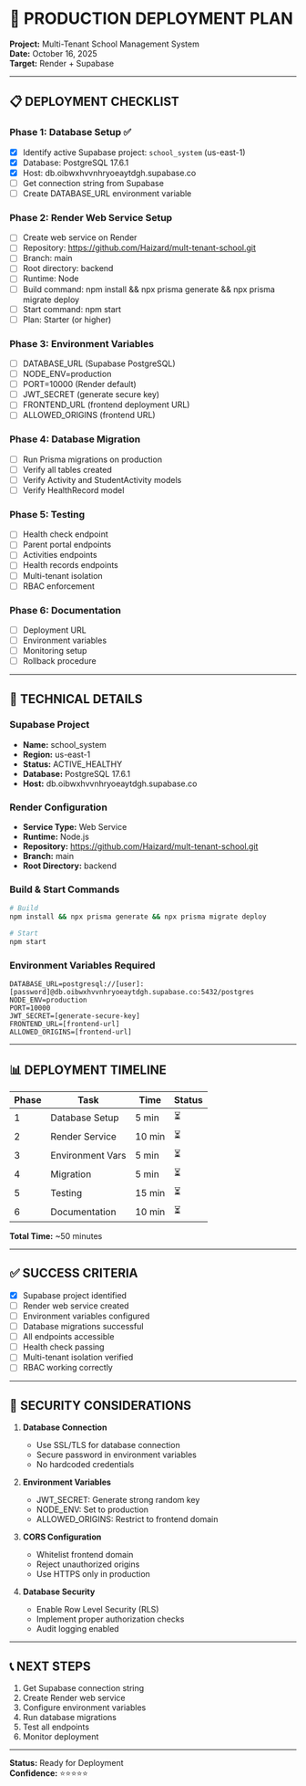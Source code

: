 # 🚀 PRODUCTION DEPLOYMENT PLAN

**Project:** Multi-Tenant School Management System  
**Date:** October 16, 2025  
**Target:** Render + Supabase

---

## 📋 DEPLOYMENT CHECKLIST

### Phase 1: Database Setup ✅
- [x] Identify active Supabase project: `school_system` (us-east-1)
- [x] Database: PostgreSQL 17.6.1
- [x] Host: db.oibwxhvvnhryoeaytdgh.supabase.co
- [ ] Get connection string from Supabase
- [ ] Create DATABASE_URL environment variable

### Phase 2: Render Web Service Setup
- [ ] Create web service on Render
- [ ] Repository: https://github.com/Haizard/mult-tenant-school.git
- [ ] Branch: main
- [ ] Root directory: backend
- [ ] Runtime: Node
- [ ] Build command: npm install && npx prisma generate && npx prisma migrate deploy
- [ ] Start command: npm start
- [ ] Plan: Starter (or higher)

### Phase 3: Environment Variables
- [ ] DATABASE_URL (Supabase PostgreSQL)
- [ ] NODE_ENV=production
- [ ] PORT=10000 (Render default)
- [ ] JWT_SECRET (generate secure key)
- [ ] FRONTEND_URL (frontend deployment URL)
- [ ] ALLOWED_ORIGINS (frontend URL)

### Phase 4: Database Migration
- [ ] Run Prisma migrations on production
- [ ] Verify all tables created
- [ ] Verify Activity and StudentActivity models
- [ ] Verify HealthRecord model

### Phase 5: Testing
- [ ] Health check endpoint
- [ ] Parent portal endpoints
- [ ] Activities endpoints
- [ ] Health records endpoints
- [ ] Multi-tenant isolation
- [ ] RBAC enforcement

### Phase 6: Documentation
- [ ] Deployment URL
- [ ] Environment variables
- [ ] Monitoring setup
- [ ] Rollback procedure

---

## 🔧 TECHNICAL DETAILS

### Supabase Project
- **Name:** school_system
- **Region:** us-east-1
- **Status:** ACTIVE_HEALTHY
- **Database:** PostgreSQL 17.6.1
- **Host:** db.oibwxhvvnhryoeaytdgh.supabase.co

### Render Configuration
- **Service Type:** Web Service
- **Runtime:** Node.js
- **Repository:** https://github.com/Haizard/mult-tenant-school.git
- **Branch:** main
- **Root Directory:** backend

### Build & Start Commands
```bash
# Build
npm install && npx prisma generate && npx prisma migrate deploy

# Start
npm start
```

### Environment Variables Required
```
DATABASE_URL=postgresql://[user]:[password]@db.oibwxhvvnhryoeaytdgh.supabase.co:5432/postgres
NODE_ENV=production
PORT=10000
JWT_SECRET=[generate-secure-key]
FRONTEND_URL=[frontend-url]
ALLOWED_ORIGINS=[frontend-url]
```

---

## 📊 DEPLOYMENT TIMELINE

| Phase | Task | Time | Status |
|-------|------|------|--------|
| 1 | Database Setup | 5 min | ⏳ |
| 2 | Render Service | 10 min | ⏳ |
| 3 | Environment Vars | 5 min | ⏳ |
| 4 | Migration | 5 min | ⏳ |
| 5 | Testing | 15 min | ⏳ |
| 6 | Documentation | 10 min | ⏳ |

**Total Time:** ~50 minutes

---

## ✅ SUCCESS CRITERIA

- [x] Supabase project identified
- [ ] Render web service created
- [ ] Environment variables configured
- [ ] Database migrations successful
- [ ] All endpoints accessible
- [ ] Health check passing
- [ ] Multi-tenant isolation verified
- [ ] RBAC working correctly

---

## 🔐 SECURITY CONSIDERATIONS

1. **Database Connection**
   - Use SSL/TLS for database connection
   - Secure password in environment variables
   - No hardcoded credentials

2. **Environment Variables**
   - JWT_SECRET: Generate strong random key
   - NODE_ENV: Set to production
   - ALLOWED_ORIGINS: Restrict to frontend domain

3. **CORS Configuration**
   - Whitelist frontend domain
   - Reject unauthorized origins
   - Use HTTPS only in production

4. **Database Security**
   - Enable Row Level Security (RLS)
   - Implement proper authorization checks
   - Audit logging enabled

---

## 📞 NEXT STEPS

1. Get Supabase connection string
2. Create Render web service
3. Configure environment variables
4. Run database migrations
5. Test all endpoints
6. Monitor deployment

---

**Status:** Ready for Deployment  
**Confidence:** ⭐⭐⭐⭐⭐


